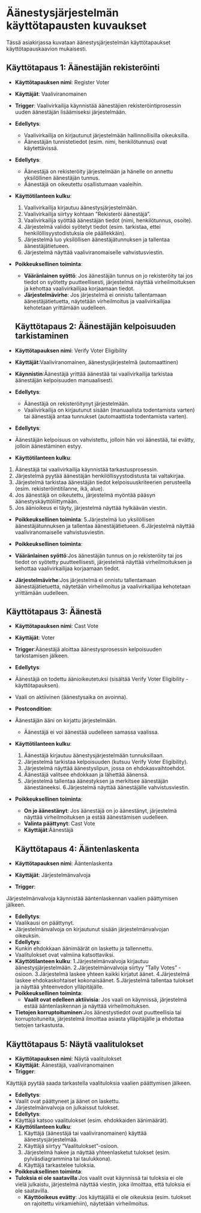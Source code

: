 # Äänestysjärjestelmän käyttötapausten kuvaukset

Tässä asiakirjassa kuvataan äänestysjärjestelmän käyttötapaukset käyttötapauskaavion mukaisesti.

## Käyttötapaus 1: Äänestäjän rekisteröinti

- **Käyttötapauksen nimi**: Register Voter
- **Käyttäjät**: Vaaliviranomainen
- **Trigger**: Vaalivirkailija käynnistää äänestäjien rekisteröintiprosessin uuden äänestäjän lisäämiseksi järjestelmään.
- **Edellytys**:
  - Vaalivirkailija on kirjautunut järjestelmään hallinnollisilla oikeuksilla.
  - Äänestäjän tunnistetiedot (esim. nimi, henkilötunnus) ovat käytettävissä.
- **Edellytys**:
  - Äänestäjä on rekisteröity järjestelmään ja hänelle on annettu yksilöllinen äänestäjän tunnus.
  - Äänestäjä on oikeutettu osallistumaan vaaleihin.
- **Käyttötilanteen kulku**:
  1. Vaalivirkailija kirjautuu äänestysjärjestelmään.
  2. Vaalivirkailija siirtyy kohtaan ”Rekisteröi äänestäjä”.
  3. Vaalivirkailija syöttää äänestäjän tiedot (nimi, henkilötunnus, osoite).
  4. Järjestelmä validoi syötetyt tiedot (esim. tarkistaa, ettei henkilöllisyystodistuksia ole päällekkäin).
  5. Järjestelmä luo yksilöllisen äänestäjätunnuksen ja tallentaa äänestäjätietueen.
  6. Järjestelmä näyttää vaaliviranomaiselle vahvistusviestin.
- **Poikkeuksellinen toiminta**:
  - **Vääränlainen syöttö**: Jos äänestäjän tunnus on jo rekisteröity tai jos tiedot on syötetty puutteellisesti, järjestelmä näyttää virheilmoituksen ja kehottaa vaalivirkailijaa korjaamaan tiedot.
  - **Järjestelmävirhe**: Jos järjestelmä ei onnistu tallentamaan äänestäjätietuetta, näytetään virheilmoitus ja vaalivirkailijaa kehotetaan yrittämään uudelleen.
  
  ## Käyttötapaus 2: Äänestäjän kelpoisuuden tarkistaminen
- **Käyttötapauksen nimi**: Verify Voter Eligibility
- **Käyttäjät**:Vaaliviranomainen, äänestysjärjestelmä (automaattinen)
- **Käynnistin**:Äänestäjä yrittää äänestää tai vaalivirkailija tarkistaa äänestäjän kelpoisuuden manuaalisesti.
- **Edellytys**:
  - Äänestäjä on rekisteröitynyt järjestelmään.
  - Vaalivirkailija on kirjautunut sisään (manuaalista todentamista varten) tai äänestäjä antaa tunnukset (automaattista todentamista varten).
- **Edellytys**:
- Äänestäjän kelpoisuus on vahvistettu, jolloin hän voi äänestää, tai evätty, jolloin äänestäminen estyy.
- **Käyttötilanteen kulku**:
1. Äänestäjä tai vaalivirkailija käynnistää tarkastusprosessin.
  2. Järjestelmä pyytää äänestäjän henkilöllisyystodistusta tai valtakirjaa.
  3. Järjestelmä tarkistaa äänestäjän tiedot kelpoisuuskriteerien perusteella (esim. rekisteröintitilanne, ikä, alue).
  4. Jos äänestäjä on oikeutettu, järjestelmä myöntää pääsyn äänestyskäyttöliittymään.
  5. Jos äänioikeus ei täyty, järjestelmä näyttää hylkäävän viestin.
- **Poikkeuksellinen toiminta**:
5.Järjestelmä luo yksilöllisen äänestäjätunnuksen ja tallentaa äänestäjätietueen.
6.Järjestelmä näyttää vaaliviranomaiselle vahvistusviestin.

- **Poikkeuksellinen toiminta**:

- **Vääränlainen syöttö**:Jos äänestäjän tunnus on jo rekisteröity tai jos tiedot on syötetty puutteellisesti, järjestelmä näyttää virheilmoituksen ja kehottaa vaalivirkailijaa korjaamaan tiedot.
- **Järjestelmävirhe**:Jos järjestelmä ei onnistu tallentamaan äänestäjätietuetta, näytetään virheilmoitus ja vaalivirkailijaa kehotetaan yrittämään uudelleen.

## Käyttötapaus 3: Äänestä
- **Käyttötapauksen nimi**: Cast Vote
- **Käyttäjät**:
Voter
- **Trigger**:Äänestäjä aloittaa äänestysprosessin kelpoisuuden tarkistamisen jälkeen.
- **Edellytys**:
- Äänestäjä on todettu äänioikeutetuksi (sisältää Verify Voter Eligibility -käyttötapauksen).
- Vaali on aktiivinen (äänestysaika on avoinna).
- **Postcondition**:
- Äänestäjän ääni on kirjattu järjestelmään.
  - Äänestäjä ei voi äänestää uudelleen samassa vaalissa.
- **Käyttötilanteen kulku**:
  1. Äänestäjä kirjautuu äänestysjärjestelmään tunnuksillaan.
  2. Järjestelmä tarkistaa kelpoisuuden (kutsuu Verify Voter Eligibility).
  3. Järjestelmä näyttää äänestyslipun, jossa on ehdokasvaihtoehdot.
  4. Äänestäjä valitsee ehdokkaan ja lähettää äänensä.
  5. Järjestelmä tallentaa äänestyksen ja merkitsee äänestäjän äänestäneeksi.
6.Järjestelmä näyttää äänestäjälle vahvistusviestin.
- **Poikkeuksellinen toiminta**:
  - **On jo äänestänyt**: Jos äänestäjä on jo äänestänyt, järjestelmä näyttää virheilmoituksen ja estää äänestämisen uudelleen.
  - **Valinta päättynyt**:
Cast Vote
  - **Käyttäjät**:Äänestäjä
  
  ## Käyttötapaus 4: Ääntenlaskenta
- **Käyttötapauksen nimi**: Ääntenlaskenta
- **Käyttäjät**:
Järjestelmänvalvoja
- **Trigger**:

Järjestelmänvalvoja käynnistää ääntenlaskennan vaalien päättymisen jälkeen.
- **Edellytys**:
- Vaalikausi on päättynyt.
- Järjestelmänvalvoja on kirjautunut sisään järjestelmänvalvojan oikeuksin.
- **Edellytys**:
- Kunkin ehdokkaan äänimäärät on laskettu ja tallennettu.
- Vaalitulokset ovat valmiina katsottaviksi.
- **Käyttötilanteen kulku**:
1.Järjestelmänvalvoja kirjautuu äänestysjärjestelmään.
2.Järjestelmänvalvoja siirtyy ”Tally Votes” -osioon.
3.Järjestelmä laskee yhteen kaikki kirjatut äänet.
4.Järjestelmä laskee ehdokaskohtaiset kokonaisäänet.
5.Järjestelmä tallentaa tulokset ja näyttää yhteenvedon ylläpitäjälle.
- **Poikkeuksellinen toiminta**:
  - **Vaalit ovat edelleen aktiivisia**: Jos vaali on käynnissä, järjestelmä estää ääntenlaskennan ja näyttää virheilmoituksen.
- **Tietojen korruptoituminen**:Jos äänestystiedot ovat puutteellisia tai korruptoituneita, järjestelmä ilmoittaa asiasta ylläpitäjälle ja ehdottaa tietojen tarkastusta.


## Käyttötapaus 5: Näytä vaalitulokset
- **Käyttötapauksen nimi**: Näytä vaalitulokset
- **Käyttäjät**:
Äänestäjä, vaaliviranomainen
- **Trigger**:

Käyttäjä pyytää saada tarkastella vaalituloksia vaalien päättymisen jälkeen.
- **Edellytys**:
- Vaalit ovat päättyneet ja äänet on laskettu.
- Järjestelmänvalvoja on julkaissut tulokset.
- **Edellytys**:
- Käyttäjä katsoo vaalitulokset (esim. ehdokkaiden äänimäärät).
- **Käyttötilanteen kulku**:
  1. Käyttäjä (äänestäjä tai vaaliviranomainen) käyttää äänestysjärjestelmää.
  2. Käyttäjä siirtyy ”Vaalitulokset”-osioon.
  3. Järjestelmä hakee ja näyttää yhteenlasketut tulokset (esim. pylväsdiagrammina tai taulukkona).
  4. Käyttäjä tarkastelee tuloksia.
- **Poikkeuksellinen toiminta**:
- **Tuloksia ei ole saatavilla**:Jos vaalit ovat käynnissä tai tuloksia ei ole vielä julkaistu, järjestelmä näyttää viestin, joka ilmoittaa, että tuloksia ei ole saatavilla.
  - **Käyttöoikeus evätty**: Jos käyttäjällä ei ole oikeuksia (esim. tulokset on rajoitettu virkamiehiin), näytetään virheilmoitus.